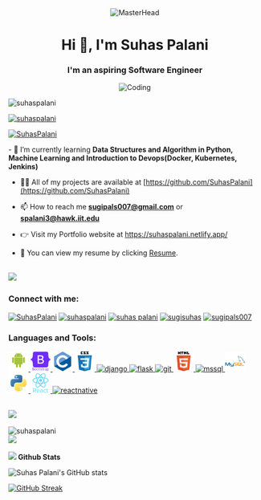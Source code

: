 <!-- Header -->
<div align="center">
  <img src="https://media1.giphy.com/media/v1.Y2lkPTc5MGI3NjExZWNkNzIxNGEzNWMyOGVhYjE4MGNjYTJmM2Q5YWJjMDlkZDBiY2EwZiZjdD1n/RbDKaczqWovIugyJmW/giphy.gif" alt="MasterHead">
</div>
<!-- Introduction -->
<h1 align="center">Hi 👋, I'm Suhas Palani</h1>
<h3 align="center">I'm an aspiring Software Engineer</h3>

<!-- Coding GIF -->
<div align="center">
  <img alt="Coding" width="300" src="https://media4.giphy.com/media/HscDLzkO8EOTmgkhQP/200w.webp?cid=ecf05e47dg25n6tzqjmzrmptzwl5ekrsiabjf8odkf4gdbaj&rid=200w.webp&ct=g">
</div>
<!-- Profile Views -->
<p align="left">
  <img src="https://komarev.com/ghpvc/?username=suhaspalani&label=Profile%20views&color=0e75b6&style=flat" alt="suhaspalani" />
</p>

<!-- GitHub Trophies -->
<p align="left">
  <a href="https://github.com/ryo-ma/github-profile-trophy">
    <img src="https://github-profile-trophy.vercel.app/?username=suhaspalani" alt="suhaspalani" />
  </a>
</p>

<!-- Twitter Badge -->
<p align="left"> <a href="https://x.com/SuhasPalani" target="blank"><img src="https://img.shields.io/twitter/follow/SuhasPalani?logo=twitter&style=for-the-badge" alt="SuhasPalani" /></a> </p>
- 🌱 I’m currently learning <b>Data Structures and Algorithm in Python, Machine Learning and Introduction to Devops(Docker, Kubernetes, Jenkins)</b>

- 👨‍💻 All of my projects are available at [https://github.com/SuhasPalani](https://github.com/SuhasPalani)
  
- 📫 How to reach me **sugipals007@gmail.com** or **spalani3@hawk.iit.edu**
  
- 👉 Visit my Portfolio website at https://suhaspalani.netlify.app/

- 📄 You can view my resume by clicking <a href="https://drive.google.com/file/d/10A6uxjfugSQvXxZ5WZu8F8aj0EtVhJ2U/view?usp=sharing" target="_blank">Resume</a>.
  
  

<br>
<img src="https://user-images.githubusercontent.com/73097560/115834477-dbab4500-a447-11eb-908a-139a6edaec5c.gif">
<h3 align="left">Connect with me:</h3>
<p align="left">
<a href="https://x.com/SuhasPalani" target="blank"><img align="center" src="https://raw.githubusercontent.com/rahuldkjain/github-profile-readme-generator/master/src/images/icons/Social/twitter.svg" alt="SuhasPalani" height="30" width="40" /></a>
<a href="https://linkedin.com/in/suhaspalani" target="blank"><img align="center" src="https://raw.githubusercontent.com/rahuldkjain/github-profile-readme-generator/master/src/images/icons/Social/linked-in-alt.svg" alt="suhaspalani" height="30" width="40" /></a>
<a href="https://fb.com/suhas palani" target="blank"><img align="center" src="https://raw.githubusercontent.com/rahuldkjain/github-profile-readme-generator/master/src/images/icons/Social/facebook.svg" alt="suhas palani" height="30" width="40" /></a>
<a href="https://instagram.com/sugisuhas" target="blank"><img align="center" src="https://raw.githubusercontent.com/rahuldkjain/github-profile-readme-generator/master/src/images/icons/Social/instagram.svg" alt="sugisuhas" height="30" width="40" /></a>
<a href="https://www.hackerrank.com/sugipals007" target="blank"><img align="center" src="https://raw.githubusercontent.com/rahuldkjain/github-profile-readme-generator/master/src/images/icons/Social/hackerrank.svg" alt="sugipals007" height="30" width="40" /></a>
  
</p>
<h3 align="left">Languages and Tools:</h3>
<p align="left"> <a href="https://developer.android.com" target="_blank" rel="noreferrer"> <img src="https://raw.githubusercontent.com/devicons/devicon/master/icons/android/android-original-wordmark.svg" alt="android" width="40" height="40"/> </a> <a href="https://getbootstrap.com" target="_blank" rel="noreferrer"> <img src="https://raw.githubusercontent.com/devicons/devicon/master/icons/bootstrap/bootstrap-plain-wordmark.svg" alt="bootstrap" width="40" height="40"/> </a> <a href="https://www.cprogramming.com/" target="_blank" rel="noreferrer"> <img src="https://raw.githubusercontent.com/devicons/devicon/master/icons/c/c-original.svg" alt="c" width="40" height="40"/> </a> <a href="https://www.w3schools.com/css/" target="_blank" rel="noreferrer"> <img src="https://raw.githubusercontent.com/devicons/devicon/master/icons/css3/css3-original-wordmark.svg" alt="css3" width="40" height="40"/> </a> <a href="https://www.djangoproject.com/" target="_blank" rel="noreferrer"> <img src="https://cdn.worldvectorlogo.com/logos/django.svg" alt="django" width="40" height="40"/> </a> <a href="https://flask.palletsprojects.com/" target="_blank" rel="noreferrer"> <img src="https://www.vectorlogo.zone/logos/pocoo_flask/pocoo_flask-icon.svg" alt="flask" width="40" height="40"/> </a> <a href="https://git-scm.com/" target="_blank" rel="noreferrer"> <img src="https://www.vectorlogo.zone/logos/git-scm/git-scm-icon.svg" alt="git" width="40" height="40"/> </a> <a href="https://www.w3.org/html/" target="_blank" rel="noreferrer"> <img src="https://raw.githubusercontent.com/devicons/devicon/master/icons/html5/html5-original-wordmark.svg" alt="html5" width="40" height="40"/> </a> <a href="https://www.microsoft.com/en-us/sql-server" target="_blank" rel="noreferrer"> <img src="https://www.svgrepo.com/show/303229/microsoft-sql-server-logo.svg" alt="mssql" width="40" height="40"/> </a> <a href="https://www.mysql.com/" target="_blank" rel="noreferrer"> <img src="https://raw.githubusercontent.com/devicons/devicon/master/icons/mysql/mysql-original-wordmark.svg" alt="mysql" width="40" height="40"/> </a> <a href="https://www.python.org" target="_blank" rel="noreferrer"> <img src="https://raw.githubusercontent.com/devicons/devicon/master/icons/python/python-original.svg" alt="python" width="40" height="40"/> </a> <a href="https://reactjs.org/" target="_blank" rel="noreferrer"> <img src="https://raw.githubusercontent.com/devicons/devicon/master/icons/react/react-original-wordmark.svg" alt="react" width="40" height="40"/> </a> <a href="https://reactnative.dev/" target="_blank" rel="noreferrer"> <img src="https://reactnative.dev/img/header_logo.svg" alt="reactnative" width="40" height="40"/> </a> </p>
<br>
<img src="https://user-images.githubusercontent.com/73097560/115834477-dbab4500-a447-11eb-908a-139a6edaec5c.gif">
<p><img align="left" src="https://github-readme-stats.vercel.app/api/top-langs?username=suhaspalani&show_icons=true&locale=en&layout=compact" alt="suhaspalani" /></p>
<br>
<img src="https://user-images.githubusercontent.com/73097560/115834477-dbab4500-a447-11eb-908a-139a6edaec5c.gif">

<img src="https://media.giphy.com/media/cj87CxfRtrUifF3Ryk/giphy.gif" width="35"><b> Github Stats </b>
<br>


<div align="left">
  
<!-- GitHub Stats with Random Query Parameter -->
![Suhas Palani's GitHub stats](https://github-readme-stats.vercel.app/api?username=SuhasPalani&show_icons=true&theme=darcula&hide=prs,issues&cache_buster=1)
  
[![GitHub Streak](https://streak-stats.demolab.com?user=SuhasPalani)](https://git.io/streak-stats)
</div>
